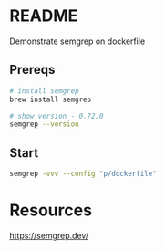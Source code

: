# README
Demonstrate semgrep on dockerfile 

## Prereqs

```sh
# install semgrep 
brew install semgrep

# show version - 0.72.0 
semgrep --version 
```

## Start
```sh
semgrep -vvv --config "p/dockerfile" 
```



# Resources 
https://semgrep.dev/